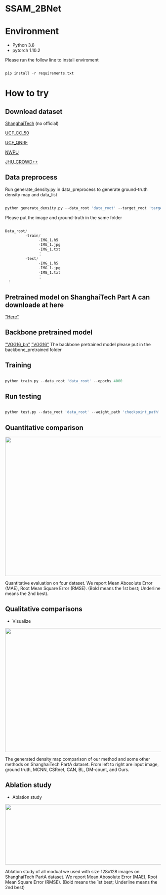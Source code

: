 # SSAM_2BNet

# Environment
- Python 3.8
- pytorch 1.10.2

Please run the follow line to install enviroment
```python

pip install -r requirements.txt

```

# How to try

## Download dataset 
[ShanghaiTech](https://www.kaggle.com/datasets/tthien/shanghaitech)  (no official)

[UCF_CC_50](https://www.crcv.ucf.edu/data/ucf-cc-50/)

[UCF_QNRF](https://www.crcv.ucf.edu/data/ucf-qnrf/)

[NWPU](https://gjy3035.github.io/NWPU-Crowd-Sample-Code/)

[JHU_CROWD++](http://www.crowd-counting.com/#download)

## Data preprocess

Run generate_density.py in data_preprocess to generate ground-truth density map and data_list
```python

python generate_density.py --data_root 'data_root' --target_root 'target_root' --cls 'cls' # cls=SHH, NWPU, UCF_QNRF, UCF_CC_50, jhu++

```



Please put the image and ground-truth in the same folder
```python

Data_root/
         -train/
               -IMG_1.h5
               -IMG_1.jpg
               -IMG_1.txt
               ⋮
         -test/
               -IMG_1.h5
               -IMG_1.jpg
               -IMG_1.txt
               ⋮
 ⋮

```


## Pretrained model on ShanghaiTech Part A can downloade at here
["Here"](https://drive.google.com/drive/folders/1URV04UehpIASURLM8V89DVGrOncy3Lei)

## Backbone pretrained model
["VGG16_bn"](https://download.pytorch.org/models/vgg16_bn-6c64b313.pth)
["VGG16"](https://download.pytorch.org/models/vgg16_bn-6c64b313.pth)
The backbone pretrained model please put in the backbone_pretrained folder

## Training
```python

python train.py --data_root 'data_root' --epochs 4000

```

## Run testing
```python

python test.py --data_root 'data_root' --weight_path 'checkpoint_path'

```

## Quantitative comparison


<img src="" width="1337" height="449">

Quantitative evaluation on four dataset. We report Mean Abosolute Error (MAE), Root Mean Square Error (RMSE). (Bold means the 1st best; Underline means the 2nd best).


## Qualitative comparisons

- Visualize

<img src="" width="1279" height="400">

The generated density map comparison of our method and some other methods on ShanghaiTech PartA dataset. From left to right are input image, ground truth, MCNN, CSRnet, CAN, BL, DM-count, and Ours.


## Ablation study

- Ablation study 

<div align=center>
<img src="" width="546" height="195">
</div>

Ablation study of all modual we used with size 128x128 images on ShanghaiTech PartA dataset. We report Mean Abosolute Error (MAE), Root Mean Square Error (RMSE). (Bold means the 1st best; Underline means the 2nd best)
